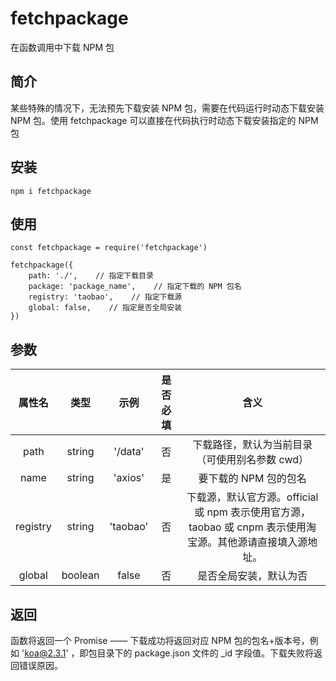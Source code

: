 # fetchpackage
在函数调用中下载 NPM 包



## 简介

某些特殊的情况下，无法预先下载安装 NPM 包，需要在代码运行时动态下载安装 NPM 包。使用 fetchpackage 可以直接在代码执行时动态下载安装指定的 NPM 包



## 安装

```
npm i fetchpackage
```



## 使用

```
const fetchpackage = require('fetchpackage')

fetchpackage({
	path: './',    // 指定下载目录
	package: 'package_name',    // 指定下载的 NPM 包名
	registry: 'taobao',    // 指定下载源
	global: false,    // 指定是否全局安装
})
```



## 参数

|  属性名  |  类型   |   示例   | 是否必填 |                             含义                             |
| :------: | :-----: | :------: | :------: | :----------------------------------------------------------: |
|   path   | string  | '/data'  |    否    |        下载路径，默认为当前目录（可使用别名参数 cwd）        |
|   name   | string  | 'axios'  |    是    |                    要下载的 NPM 包的包名                     |
| registry | string  | 'taobao' |    否    | 下载源，默认官方源。official 或 npm 表示使用官方源，taobao 或 cnpm 表示使用淘宝源。其他源请直接填入源地址。 |
|  global  | boolean |  false   |    否    |                    是否全局安装，默认为否                    |



## 返回

函数将返回一个 Promise —— 下载成功将返回对应 NPM 包的包名+版本号，例如 'koa@2.3.1' ，即包目录下的 package.json 文件的 _id 字段值。下载失败将返回错误原因。
